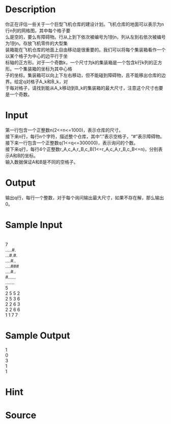 
# Description

<div class="content"><div>你正在评估一些关于一个巨型飞机仓库的建设计划。飞机仓库的地面可以表示为n行n列的网格图，其中每个格子要</div>
<div>么是空的，要么有障碍物。行从上到下依次被编号为1到n，列从左到右依次被编号为1到n。存放飞机零件的大型集</div>
<div>装箱能在飞机仓库的地面上自由移动是很重要的。我们可以将每个集装箱看作一个以某个格子为中心的边平行于坐</div>
<div>标轴的正方形。对于一个奇数k，一个尺寸为k的集装箱是一个包含k行k列的正方形。一个集装箱的坐标为其中心格</div>
<div>子的坐标。集装箱可以向上下左右移动，但不能碰到障碍物，且不能移出仓库的边界。给定q对格子A_k和B_k，对</div>
<div>于每对格子，请找到能从A_k移动到B_k的集装箱的最大尺寸，注意这个尺寸也要是一个奇数。</div>
<div></div></div>

# Input

<div class="content"><div>第一行包含一个正整数n(2&lt;=n&lt;=1000)，表示仓库的尺寸。</div>
<div>接下来n行，每行n个字符，描述整个仓库，其中“.”表示空格子，“#”表示障碍物。</div>
<div>接下来一行包含一个正整数q(1&lt;=q&lt;=300000)，表示询问的个数。</div>
<div>接下来q行，每行4个正整数r_A,c_A,r_B,c_B(1&lt;=r_A,c_A,r_B,c_B&lt;=n)，分别表示A和B的坐标。</div>
<div>输入数据保证A和B是不同的空格子。</div>
<div></div></div>

# Output

<div class="content"><div>输出q行，每行一个整数，对于每个询问输出最大尺寸，如果不存在解，那么输出0。</div>
<div>
<div></div>
</div></div>

# Sample Input

<div class="content"><span class="sampledata"><br/>
7<br/>
.....#.<br/>
...#.#.<br/>
....#..<br/>
....###<br/>
....#..<br/>
#......<br/>
.......<br/>
5<br/>
2 5 5 2<br/>
2 5 3 6<br/>
2 2 6 3<br/>
2 2 6 6<br/>
1 1 7 7</span></div>

# Sample Output

<div class="content"><span class="sampledata">1<br/>
0<br/>
3<br/>
1<br/>
1</span></div>

# Hint

<div class="content"><p></p></div>

# Source

<div class="content"><p><a href="problemset.php?search="></a></p></div>

